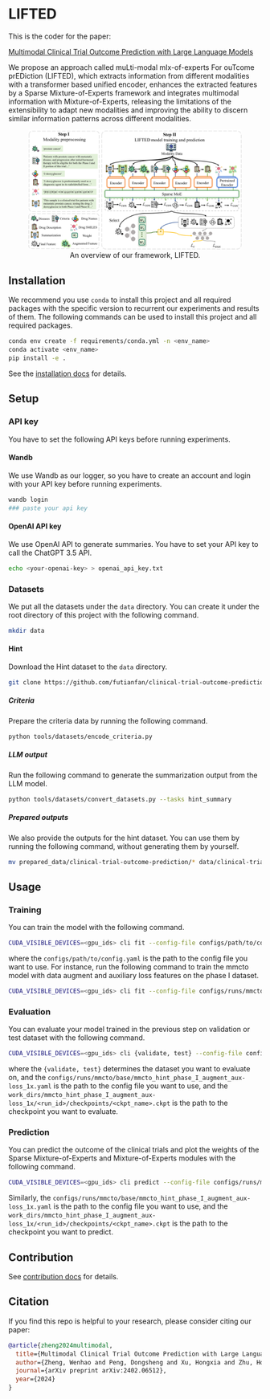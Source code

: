 # LIFTED

This is the coder for the paper:

[Multimodal Clinical Trial Outcome Prediction with Large Language Models](https://arxiv.org/abs/2402.06512)

We propose an approach called muLti-modal mIx-of-experts For ouTcome prEDiction (LIFTED), which extracts information from different modalities with a transformer based unified encoder, enhances the extracted features by a Sparse Mixture-of-Experts framework and integrates multimodal information with Mixture-of-Experts, releasing the limitations of the extensibility to adapt new modalities and improving the ability to discern similar information patterns across different modalities.

<figure>
<img src = "docs/figure/model.png">
<figcaption align = "center">
An overview of our framework, LIFTED.
</figcaption>
</figure>

## Installation

We recommend you use `conda` to install this project and all required packages with the specific version to recurrent our experiments and results of them. The following commands can be used to install this project and all required packages.

```bash
conda env create -f requirements/conda.yml -n <env_name>
conda activate <env_name>
pip install -e .
```

See the [installation docs](docs/get_started/installation.md) for details.

## Setup

### API key

You have to set the following API keys before running experiments.

#### Wandb

We use Wandb as our logger, so you have to create an account and login with your API key before running experiments.

```bash
wandb login
### paste your api key
```

#### OpenAI API key

We use OpenAI API to generate summaries. You have to set your API key to call the ChatGPT 3.5 API.

```bash
echo <your-openai-key> > openai_api_key.txt
```

### Datasets

We put all the datasets under the `data` directory. You can create it under the root directory of this project with the following command.

```bash
mkdir data
```

#### Hint

Download the Hint dataset to the `data` directory.

```bash
git clone https://github.com/futianfan/clinical-trial-outcome-prediction.git data/clinical-trial-outcome-prediction
```

##### Criteria

Prepare the criteria data by running the following command.

```bash
python tools/datasets/encode_criteria.py
```

##### LLM output

Run the following command to generate the summarization output from the LLM model.

```bash
python tools/datasets/convert_datasets.py --tasks hint_summary
```

##### Prepared outputs

We also provide the outputs for the hint dataset. You can use them by running the following command, without generating them by yourself.

```bash
mv prepared_data/clinical-trial-outcome-prediction/* data/clinical-trial-outcome-prediction/data/
```

## Usage

### Training

You can train the model with the following command.

```bash
CUDA_VISIBLE_DEVICES=<gpu_ids> cli fit --config-file configs/path/to/config.yaml
```
where the `configs/path/to/config.yaml` is the path to the config file you want to use. For instance, run the following command to train the mmcto model with data augment and auxiliary loss features on the phase I dataset.

```bash
CUDA_VISIBLE_DEVICES=<gpu_ids> cli fit --config-file configs/runs/mmcto/base/mmcto_hint_phase_I_augment_aux-loss_1x.yaml
```

### Evaluation

You can evaluate your model trained in the previous step on validation or test dataset with the following command.

```bash
CUDA_VISIBLE_DEVICES=<gpu_ids> cli {validate, test} --config-file configs/runs/mmcto/base/mmcto_hint_phase_I_augment_aux-loss_1x.yaml --ckpt_path work_dirs/mmcto_hint_phase_I_augment_aux-loss_1x/<run_id>/checkpoints/<ckpt_name>.ckpt
```
where the `{validate, test}` determines the dataset you want to evaluate on, and the `configs/runs/mmcto/base/mmcto_hint_phase_I_augment_aux-loss_1x.yaml` is the path to the config file you want to use, and the `work_dirs/mmcto_hint_phase_I_augment_aux-loss_1x/<run_id>/checkpoints/<ckpt_name>.ckpt` is the path to the checkpoint you want to evaluate.

### Prediction

You can predict the outcome of the clinical trials and plot the weights of the Sparse Mixture-of-Experts and Mixture-of-Experts modules with the following command.

```bash
CUDA_VISIBLE_DEVICES=<gpu_ids> cli predict --config-file configs/runs/mmcto/base/mmcto_hint_phase_I_augment_aux-loss_1x.yaml --ckpt_path work_dirs/mmcto_hint_phase_I_augment_aux-loss_1x/<run_id>/checkpoints/<ckpt_name>.ckpt
```

Similarly, the `configs/runs/mmcto/base/mmcto_hint_phase_I_augment_aux-loss_1x.yaml` is the path to the config file you want to use, and the `work_dirs/mmcto_hint_phase_I_augment_aux-loss_1x/<run_id>/checkpoints/<ckpt_name>.ckpt` is the path to the checkpoint you want to predict.

## Contribution

See [contribution docs](docs/get_started/contribution.md) for details.

## Citation

If you find this repo is helpful to your research, please consider citing our paper:

```bibtex
@article{zheng2024multimodal,
  title={Multimodal Clinical Trial Outcome Prediction with Large Language Models},
  author={Zheng, Wenhao and Peng, Dongsheng and Xu, Hongxia and Zhu, Hongtu and Fu, Tianfan and Yao, Huaxiu},
  journal={arXiv preprint arXiv:2402.06512},
  year={2024}
}
```
